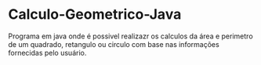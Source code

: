 # Calculo-Geometrico-Java

Programa em java onde é possivel realizazr os calculos da área e perimetro de um quadrado, retangulo ou circulo com base nas informações fornecidas pelo usuário.
